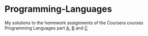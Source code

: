 # Programming-Languages
My solutions to the homework assignments of the Coursera courses Programming Languages part [A](https://www.coursera.org/learn/programming-languages), [B](https://www.coursera.org/learn/programming-languages-part-b) and [C](https://www.coursera.org/learn/programming-languages-part-c)




